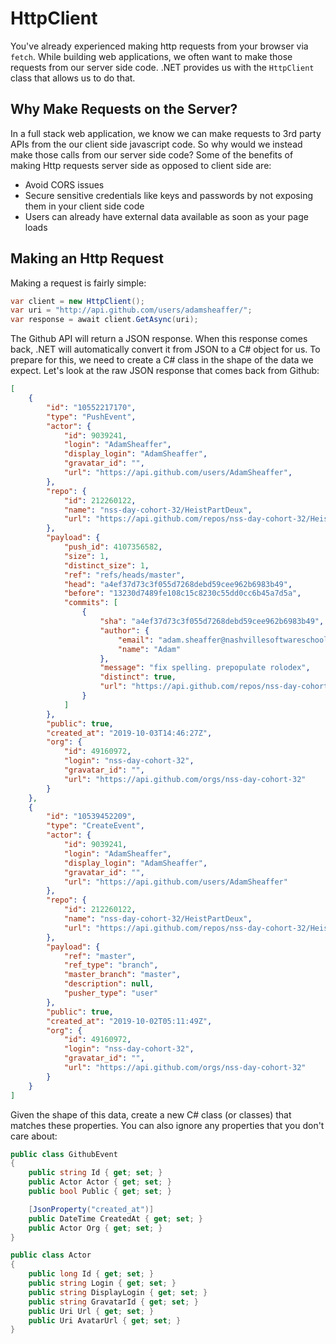 # HttpClient

You've already experienced making http requests from your browser via `fetch`. While building web applications, we often want to make those requests from our server side code. .NET provides us with the `HttpClient` class that allows us to do that. 


## Why Make Requests on the Server?
In a full stack web application, we know we can make requests to 3rd party APIs from the our client side javascript code. So why would we instead make those calls from our server side code? Some of the benefits of making Http requests server side as opposed to client side are:

- Avoid CORS issues
- Secure sensitive credentials like keys and passwords by not exposing them in your client side code
- Users can already have external data available as soon as your page loads

## Making an Http Request

Making a request is fairly simple:

```csharp
var client = new HttpClient();
var uri = "http://api.github.com/users/adamsheaffer/";
var response = await client.GetAsync(uri);
```

The Github API will return a JSON response. When this response comes back, .NET will automatically convert it from JSON to a C# object for us. To prepare for this, we need to create a C# class in the shape of the data we expect. Let's look at the raw JSON response that comes back from Github:

```json
[
    {
        "id": "10552217170",
        "type": "PushEvent",
        "actor": {
            "id": 9039241,
            "login": "AdamSheaffer",
            "display_login": "AdamSheaffer",
            "gravatar_id": "",
            "url": "https://api.github.com/users/AdamSheaffer",
        },
        "repo": {
            "id": 212260122,
            "name": "nss-day-cohort-32/HeistPartDeux",
            "url": "https://api.github.com/repos/nss-day-cohort-32/HeistPartDeux"
        },
        "payload": {
            "push_id": 4107356582,
            "size": 1,
            "distinct_size": 1,
            "ref": "refs/heads/master",
            "head": "a4ef37d73c3f055d7268debd59cee962b6983b49",
            "before": "13230d7489fe108c15c8230c55dd0cc6b45a7d5a",
            "commits": [
                {
                    "sha": "a4ef37d73c3f055d7268debd59cee962b6983b49",
                    "author": {
                        "email": "adam.sheaffer@nashvillesoftwareschool.com",
                        "name": "Adam"
                    },
                    "message": "fix spelling. prepopulate rolodex",
                    "distinct": true,
                    "url": "https://api.github.com/repos/nss-day-cohort-32/HeistPartDeux/commits/a4ef37d73c3f055d7268debd59cee962b6983b49"
                }
            ]
        },
        "public": true,
        "created_at": "2019-10-03T14:46:27Z",
        "org": {
            "id": 49160972,
            "login": "nss-day-cohort-32",
            "gravatar_id": "",
            "url": "https://api.github.com/orgs/nss-day-cohort-32"
        }
    },
    {
        "id": "10539452209",
        "type": "CreateEvent",
        "actor": {
            "id": 9039241,
            "login": "AdamSheaffer",
            "display_login": "AdamSheaffer",
            "gravatar_id": "",
            "url": "https://api.github.com/users/AdamSheaffer"
        },
        "repo": {
            "id": 212260122,
            "name": "nss-day-cohort-32/HeistPartDeux",
            "url": "https://api.github.com/repos/nss-day-cohort-32/HeistPartDeux"
        },
        "payload": {
            "ref": "master",
            "ref_type": "branch",
            "master_branch": "master",
            "description": null,
            "pusher_type": "user"
        },
        "public": true,
        "created_at": "2019-10-02T05:11:49Z",
        "org": {
            "id": 49160972,
            "login": "nss-day-cohort-32",
            "gravatar_id": "",
            "url": "https://api.github.com/orgs/nss-day-cohort-32"
        }
    }
]
```

Given the shape of this data, create a new C# class (or classes) that matches these properties. You can also ignore any properties that you don't care about:

```csharp
public class GithubEvent
{
    public string Id { get; set; }
    public Actor Actor { get; set; }
    public bool Public { get; set; }

    [JsonProperty("created_at")]
    public DateTime CreatedAt { get; set; }
    public Actor Org { get; set; }
}

public class Actor
{
    public long Id { get; set; }
    public string Login { get; set; }
    public string DisplayLogin { get; set; }
    public string GravatarId { get; set; }
    public Uri Url { get; set; }
    public Uri AvatarUrl { get; set; }
}
```